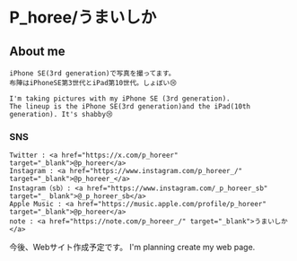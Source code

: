 # P_horee/うまいしか

## About me
    iPhone SE(3rd generation)で写真を撮ってます。
    布陣はiPhoneSE第3世代とiPad第10世代。しょぼい😢

    I'm taking pictures with my iPhone SE (3rd generation).
    The lineup is the iPhone SE(3rd generation)and the iPad(10th generation). It's shabby😢

### SNS

    Twitter : <a href="https://x.com/p_horeer" target="_blank">@p_horeer</a>
    Instagram : <a href="https://www.instagram.com/p_horeer_/" target="_blank">@p_horeer_</a>
    Instagram（sb）: <a href="https://www.instagram.com/_p_horeer_sb" target="_ blank">@_p_horeer_sb</a>
    Apple Music : <a href="https://music.apple.com/profile/p_horeer" target="_blank">@p_horeer</a>
    note : <a href="https://note.com/p_horeer_/" target="_blank">うまいしか</a>

 今後、Webサイト作成予定です。 I'm planning create my web page.
